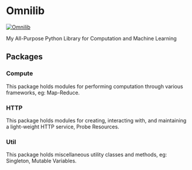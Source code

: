 Omnilib
=======
[![Omnilib](https://github.com/nitral/omnilib/actions/workflows/omnilib.yml/badge.svg?branch=master)](https://github.com/nitral/omnilib/actions/workflows/omnilib.yml)

My All-Purpose Python Library for Computation and Machine Learning

Packages
--------
### Compute
This package holds modules for performing computation through various frameworks, eg: Map-Reduce.

### HTTP
This package holds modules for creating, interacting with, and maintaining a light-weight HTTP service, Probe Resources.

### Util
This package holds miscellaneous utility classes and methods, eg: Singleton, Mutable Variables.

